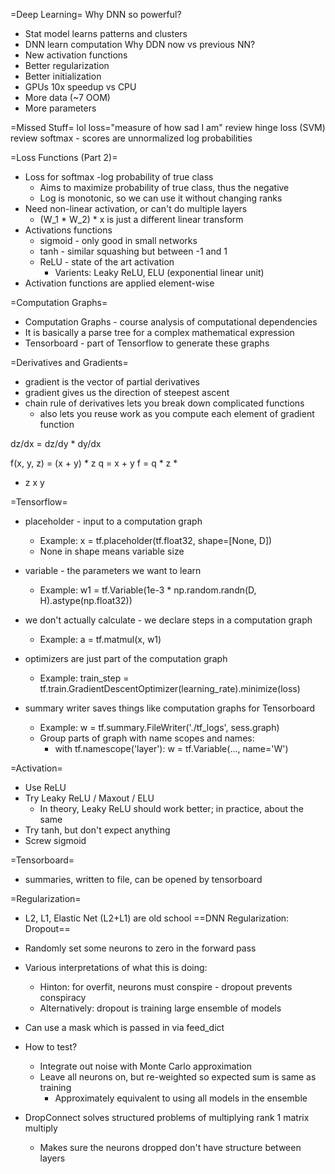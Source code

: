 =Deep Learning=
Why DNN so powerful?
* Stat model learns patterns and clusters
* DNN learn computation
Why DDN now vs previous NN?
* New activation functions
* Better regularization
* Better initialization
* GPUs 10x speedup vs CPU
* More data (~7 OOM)
* More parameters

=Missed Stuff=
lol loss="measure of how sad I am"
review hinge loss (SVM)
review softmax - scores are unnormalized log probabilities

=Loss Functions (Part 2)=
* Loss for softmax -log probability of true class
  * Aims to maximize probability of true class, thus the negative
  * Log is monotonic, so we can use it without changing ranks
* Need non-linear activation, or can't do multiple layers
  * (W_1 * W_2) * x is just a different linear transform
* Activations functions
  * sigmoid - only good in small networks
  * tanh - similar squashing but between -1 and 1
  * ReLU - state of the art activation
    * Varients: Leaky ReLU, ELU (exponential linear unit)
* Activation functions are applied element-wise

=Computation Graphs=
* Computation Graphs - course analysis of computational dependencies
* It is basically a parse tree for a complex mathematical expression
* Tensorboard - part of Tensorflow to generate these graphs

=Derivatives and Gradients=
* gradient is the vector of partial derivatives
* gradient gives us the direction of steepest ascent
* chain rule of derivatives lets you break down complicated functions
  * also lets you reuse work as you compute each element of gradient function

dz/dx = dz/dy * dy/dx

f(x, y, z) = (x + y) * z
q = x + y
f = q * z
   *
 +   z
x y

=Tensorflow=
* placeholder - input to a computation graph
  * Example: x = tf.placeholder(tf.float32, shape=[None, D])
  * None in shape means variable size
* variable - the parameters we want to learn
  * Example: w1 = tf.Variable(1e-3 * np.random.randn(D, H).astype(np.float32))
* we don't actually calculate - we declare steps in a computation graph
  * Example: a = tf.matmul(x, w1)
* optimizers are just part of the computation graph
  * Example: train_step = tf.train.GradientDescentOptimizer(learning_rate).minimize(loss)

* summary writer saves things like computation graphs for Tensorboard
  * Example: w = tf.summary.FileWriter('./tf_logs', sess.graph)
  * Group parts of graph with name scopes and names:
    * with tf.namescope('layer'):
          w = tf.Variable(..., name='W')

=Activation=
* Use ReLU
* Try Leaky ReLU / Maxout / ELU
  * In theory, Leaky ReLU should work better; in practice, about the same
* Try tanh, but don't expect anything
* Screw sigmoid

=Tensorboard=
* summaries, written to file, can be opened by tensorboard

=Regularization=
* L2, L1, Elastic Net (L2+L1) are old school
==DNN Regularization: Dropout==
* Randomly set some neurons to zero in the forward pass
* Various interpretations of what this is doing:
  * Hinton: for overfit, neurons must conspire - dropout prevents conspiracy
  * Alternatively: dropout is training large ensemble of models
* Can use a mask which is passed in via feed_dict
* How to test?
  * Integrate out noise with Monte Carlo approximation
  * Leave all neurons on, but re-weighted so expected sum is same as training
    * Approximately equivalent to using all models in the ensemble

* DropConnect solves structured problems of multiplying rank 1 matrix multiply
  * Makes sure the neurons dropped don't have structure between layers
